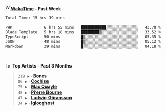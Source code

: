 <img src="https://github.com/dxnter/dxnter/assets/17434202/67b21fa4-d36d-46f9-9dec-f23d976b00ef" alt="WakaTime Logo" width="14" height="18"/><a href="https://wakatime.com/@dxnter" target="_blank"><strong> WakaTime</strong></a><strong> - Past Week</strong>

<!--START_SECTION:waka-->

```txt
Total Time: 15 hrs 39 mins

PHP              6 hrs 55 mins   ███████████░░░░░░░░░░░░░░   43.78 %
Blade Template   5 hrs 18 mins   ████████▒░░░░░░░░░░░░░░░░   33.52 %
TypeScript       50 mins         █▒░░░░░░░░░░░░░░░░░░░░░░░   05.35 %
JSON             48 mins         █▒░░░░░░░░░░░░░░░░░░░░░░░   05.12 %
Markdown         39 mins         █░░░░░░░░░░░░░░░░░░░░░░░░   04.18 %
```

<!--END_SECTION:waka-->

<br/>

<!--START_LASTFM_ARTISTS:{"period": "3month", "rows": 6}-->
<a href="https://last.fm" target="_blank"><img src="https://user-images.githubusercontent.com/17434202/215290617-e793598d-d7c9-428f-9975-156db1ba89cc.svg" alt="Last.fm Logo" width="18" height="13"/></a> **Top Artists - Past 3 Months**

> `219 ▶️` ∙ **[Bones](https://www.last.fm/music/Bones)**<br/>
> `86 ▶️` ∙ **[Cochise](https://www.last.fm/music/Cochise)**<br/>
> `75 ▶️` ∙ **[Mac Quayle](https://www.last.fm/music/Mac+Quayle)**<br/>
> `48 ▶️` ∙ **[Pi’erre Bourne](https://www.last.fm/music/Pi%E2%80%99erre+Bourne)**<br/>
> `47 ▶️` ∙ **[Ludwig Göransson](https://www.last.fm/music/Ludwig+G%C3%B6ransson)**<br/>
> `34 ▶️` ∙ **[Iglooghost](https://www.last.fm/music/Iglooghost)**<br/>
<!--END_LASTFM_ARTISTS-->
